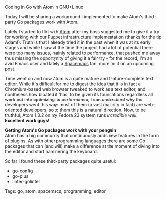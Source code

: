 Coding in Go with Atom in GNU+Linux

Today I will be sharing a workaround I implemented to make Atom's third-party Go packages work with Atom.

Lately I started to flirt with [Atom](https://atom.io "A hackable text editor for the 21st Century") after my boss suggested me to give it a try for working with our Puppet infrastructure implementation (thanks for the tip Adam!).
Truth is that I already tried it in the past when it was at its early stages and while I saw at the time the project had a lot of potential there were too many issues, mainly related to performance, that pushed me away thus missing the opportynity of giving it a fair try - for the record, I'm an avid Emacs user and lately a [Spacemacs](http://spacemacs.org "A community-driven Emacs distribution - The best editor is neither Emacs nor Vim, it's Emacs *and* Vim!") fan, more on it on an upcoming post. 

Time went on and now Atom is a quite mature and feature-complete text editor. While it's difficult for me to digest the idea that it is in fact a Chromium-based web browser tweaked to work as a text editor, and nontheless how bloated it 'has' to be given its foundations regardless all work put into optimizing its performance, I can understand why the developers went this way: most of them (a vast majority in fact) are web-oriented developers, so to them this is a natural direction. Now, to be truthful, Atom 1.3.2 on my Fedora 23 system runs *incredible well*.          
**Excellent work guys!**

**Getting Atom's Go packages work with your penguin**                                                                                 
Atom has a big community that continuously adds new features in the form of plugins. As with other programming languages there are some Go packages that can (and will) make a difference at the moment of diving into the editor and start hammering the keyboard. 

So far I found these third-party packages quite useful:
* go-config
* go-plus
* linter-golinter




Tags: go, atom, spacemacs, programming, editor

